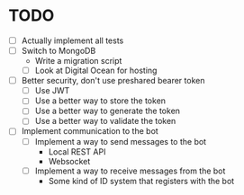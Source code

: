 # TODO


- [ ] Actually implement all tests
- [ ] Switch to MongoDB
  - Write a migration script
  - [ ] Look at Digital Ocean for hosting
- [ ] Better security, don't use preshared bearer token
  - [ ] Use JWT
  - [ ] Use a better way to store the token
  - [ ] Use a better way to generate the token
  - [ ] Use a better way to validate the token
- [ ] Implement communication to the bot
  - [ ] Implement a way to send messages to the bot
    - Local REST API
    - Websocket
  - [ ] Implement a way to receive messages from the bot
    - Some kind of ID system that registers with the bot